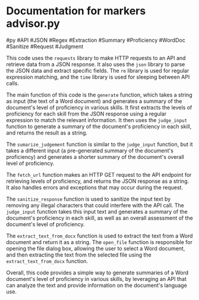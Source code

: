 # Documentation for markers advisor.py

#py
#API #JSON #Regex #Extraction #Summary #Proficiency #WordDoc #Sanitize #Request #Judgment


This code uses the `requests` library to make HTTP requests to an API and retrieve data from a JSON response. It also uses the `json` library to parse the JSON data and extract specific fields. The `re` library is used for regular expression matching, and the `time` library is used for sleeping between API calls.

The main function of this code is the `generate` function, which takes a string as input (the text of a Word document) and generates a summary of the document's level of proficiency in various skills. It first extracts the levels of proficiency for each skill from the JSON response using a regular expression to match the relevant information. It then uses the `judge_input` function to generate a summary of the document's proficiency in each skill, and returns the result as a string.

The `sumarize_judgement` function is similar to the `judge_input` function, but it takes a different input (a pre-generated summary of the document's proficiency) and generates a shorter summary of the document's overall level of proficiency.

The `fetch_url` function makes an HTTP GET request to the API endpoint for retrieving levels of proficiency, and returns the JSON response as a string. It also handles errors and exceptions that may occur during the request.

The `sanitize_response` function is used to sanitize the input text by removing any illegal characters that could interfere with the API call. The `judge_input` function takes this input text and generates a summary of the document's proficiency in each skill, as well as an overall assessment of the document's level of proficiency.

The `extract_text_from_docx` function is used to extract the text from a Word document and return it as a string. The `open_file` function is responsible for opening the file dialog box, allowing the user to select a Word document, and then extracting the text from the selected file using the `extract_text_from_docx` function.

Overall, this code provides a simple way to generate summaries of a Word document's level of proficiency in various skills, by leveraging an API that can analyze the text and provide information on the document's language use.
